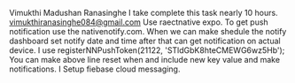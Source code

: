 Vimukthi Madushan Ranasinghe
I take complete this task nearly 10 hours.
vimukthiranasinghe084@gmail.com
Use raectnative expo.
To get push notification use the nativenotify.com.
When we can make shedule the notify dashboard set notify date and time after that can get notification on actual device.
I use  registerNNPushToken(21122, 'STldGbK8hteCMEWG6wz5Hb');
You can make above line reset when  and include new key value and  make notifications.
I Setup fiebase cloud messaging.
